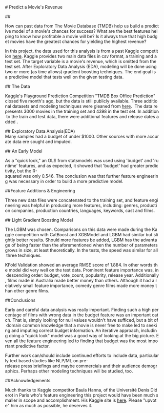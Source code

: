 # Predict a Movie's Revenue

## 

How can past data from The Movie Database (TMDB) help us build a predictive model of a movie's chances for success? What are the best features helping to know how profitable a movie will be? Is it always true that high budget movies have the greatest chances for yielding the highest revenue?  

In this project, the data used for this analysis is from a past Kaggle competition [here](https://www.kaggle.com/c/tmdb-box-office-prediction/data). Kaggle provides two main data files in csv format, a training and a test set. The target variable is a movie's revenue, which is omitted from the test set. After Exploratory Data Analysis (EDA), modeling will be done using two or more (as time allows) gradient boosting techniques. The end goal is a predictive model that tests well on the given testing data.  

## The Data 

Kaggle's Playground Prediction Competition "TMDB Box Office Prediction" closed five month's ago, but the data is still publicly available. Three additional datasets and modeling techniques were gleaned from [here](https://www.kaggle.com/zero92/tmdb-prediction/data).  The data represents 3000 movies in the training set and 4398 in the test set. In addition to the train and test data, there were additional features and release dates added .

## Exploratory Data Analysis(EDA)
Many samples had a budget of under $1000. Other sources with more accurate data ere sought and imputed. 

## An Early Model

As a "quick look," an OLS from statsmodels was used using 'budget' and 'runtime' features, and as expected, it showed that 'budget' had greater predictivity, but the R-squared was only 0.546. The conclusion was that further feature engineering was necessary in order to build a more predictive model.

##Feature Additions & Engineering

Three new data files were concatenated to the training set, and feature engineering was helpful in producing more features, including: genres, production companies, production countries, languages, keywords, cast and films. 

## Light Gradient Boosting Model

The LGBM was chosen. Comparisons on this data were made during the Kaggle competition with CatBoost and XGBModel and LGBM had similar but slightly better results. Should more features be added, LGBM has the advantage of being faster than the aforementioned when the number of parameters grows in size, at least theoretically. In the tests, the speed was similar for all three techniques.

KFold Validation showed an average RMSE score of 1.884. In other words the model did very well on the test data. Prominent feature importance was, in descending order: budget, vote_count, popularity, release year. Additionally, films made in Australia made better money than others. Although it had a relatively small feature importance, comedy genre films made more money than other genre films.

##Conclusions

Early and careful data analysis was really important. Finding such a high percentage of films with wrong data in the budget feature was an important catch. That is, simply looking for null values wouldn't have sufficed, but a bit of domain common knowledge that a movie is never free to make led to seeking and imputing correct budget information. An iterative approach, including doing a "quick look" model was a good way of looking at the big picture. Even all the feature engineering led to finding that budget was the most important predictive factor.

Further work can/should include continued efforts to include data, particularly text based studies like NLP/ML on pre-release press briefings and maybe commercials and their audience demographics. Perhaps other modeling techniques will be studied, too.

##Acknowledgements

Much thanks to Kaggle competitor Baula Hanna, of the Université Denis Diderot in Paris who's feature engineering this project would have been much smaller in scope and accomplishment. His Kaggle site is [here](https://www.kaggle.com/zero92/tmdb-prediction/data). Please "upvote" him as much as possible, he deserves it.
